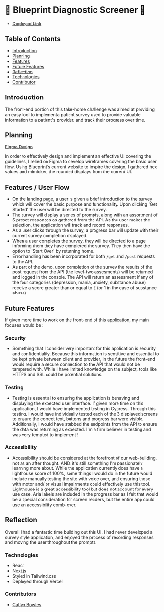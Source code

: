 # 👣 Blueprint Diagnostic Screener 🔵

- [Deployed Link](https://blueprint-fe.vercel.app/)

## Table of Contents
- [Introduction](#introduction)
- [Planning](#planning)
- [Features](#features)
- [Future Features](#future-features)
- [Reflection](#reflection)
- [Technologies](#technologies)
- [Contributor](#contributors)

## Introduction
The front-end portion of this take-home challenge was aimed at providing an easy tool to implementa patient survey used to provide valuable information to a patient's provider, and track their progress over time. 

## Planning
[Figma Design](https://www.figma.com/file/cVVctrUwOEFuZs9Ycvm8TF/blueprint-bp?type=design&node-id=0-1&t=G3ctS8Nj4rkGjGHh-0)

In order to effectively design and implement an effective UI covering the guidelines, I relied on Figma to develop wireframes covering the basic user flow. Using Blueprint's current website to inspire the design, I gathered hex values and mimicked the rounded displays from the current UI. 

## Features / User Flow
- On the landing page, a user is given a brief introduction to the survey which will cover the basic purpose and functionality. Upon clicking 'Get Started' the user will be directed to the survey. 
- The survey will display a series of prompts, along with an assortment of 5 preset responses as gathered from the API. As the user makes the selection, the application will track and record responses. 
- As a user clicks through the survey, a progress bar will update with their current survey completion displayed. 
- When a user completes the survey, they will be directed to a page informing them they have completed the survey. They then have the option to 'Start Over' by returning home. 
- Error handling has been incorporated for both `/get` and `/post` requests to the API. 
- As part of the demo, upon completion of the survey the results of the post request from the API (the level-two assesments) will be returned and logged in the console. The API will return an assessment if any of the four categories (depression, mania, anxiety, substance abuse) receive a score greater than or equal to 2 (or 1 in the case of substance abuse). 

## Future Features
If given more time to work on the front-end of this application, my main focuses would be : 

### Security 
- Something that I consider very important for this application is security and confidentiality. Because this information is sensitive and essential to be kept private between client and provider, in the future the front-end would require a secure connection to the API that would not be tampered with. While I have limited knowledge on the subject, tools like HTTPS and SSL could be potential solutions. 
 
### Testing 
- Testing is essential to ensuring the application is behaving and displaying the expected user interface. If given more time on this application, I would have implemented testing in Cypress. Through this testing, I would have individually tested each of the 3 displayed screens to ensure the correct text, buttons and progress bar were visible. Additionally, I would have stubbed the endpoints from the API to ensure the data was returning as expected. I'm a firm believer in testing and was very tempted to implement ! 

### Accessibility
- Accessibility should be considered at the forefront of our web-building, not as an after thought. AND, it's still something I'm passionately learning more about. While the application currently does have a lighthouse score of 100%, some things I would do in the future would include manually testing the site with voice over, and ensuring those with motor and/ or visual impairments could effectively use this tool. Lighthouse is a great accessibility tool but does not account for every use case. Aria labels are included in the progress bar as I felt that would be a special consideration for screen readers, but the entire app could use an accessibility comb-over. 

## Reflection
Overall I had a fantastic time building out this UI. I had never developed a survey style application, and enjoyed the process of recording responses and moving the user throughout the prompts. 

### Technologies
- React
- Next.js
- Styled in Tailwind.css
- Deployed through Vercel

### Contributors
- [Catlyn Bowles](https://www.linkedin.com/in/catlyn-bowles/)
